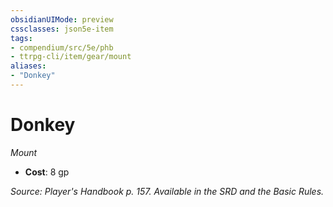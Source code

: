 ```yaml
---
obsidianUIMode: preview
cssclasses: json5e-item
tags:
- compendium/src/5e/phb
- ttrpg-cli/item/gear/mount
aliases: 
- "Donkey"
---
```

# Donkey
*Mount*  

- **Cost**: 8 gp

*Source: Player's Handbook p. 157. Available in the SRD and the Basic Rules.*